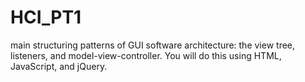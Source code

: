 # HCI_PT1
main structuring patterns of GUI software architecture: the view tree, listeners, and model-view-controller. You will do this using HTML, JavaScript, and jQuery. 
